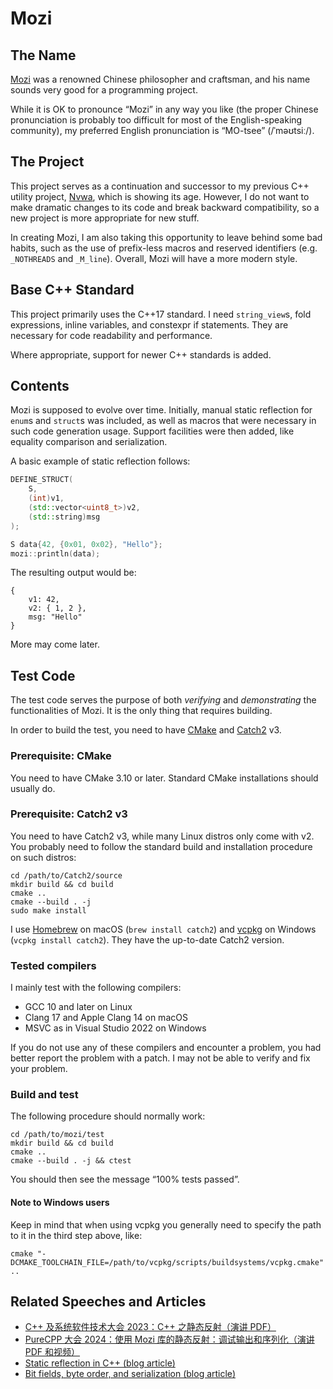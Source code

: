 Mozi
====

The Name
--------

[Mozi][lnk_mozi] was a renowned Chinese philosopher and craftsman, and
his name sounds very good for a programming project.

While it is OK to pronounce “Mozi” in any way you like (the proper
Chinese pronunciation is probably too difficult for most of the
English-speaking community), my preferred English pronunciation is
“MO-tsee” (/ˈməʊtsiː/).


The Project
-----------

This project serves as a continuation and successor to my previous C++
utility project, [Nvwa][lnk_nvwa], which is showing its age.  However, I
do not want to make dramatic changes to its code and break backward
compatibility, so a new project is more appropriate for new stuff.

In creating Mozi, I am also taking this opportunity to leave behind some
bad habits, such as the use of prefix-less macros and reserved
identifiers (e.g. `_NOTHREADS` and `_M_line`).  Overall, Mozi will have
a more modern style.


Base C++ Standard
-----------------

This project primarily uses the C++17 standard.  I need `string_view`s,
fold expressions, inline variables, and constexpr if statements.  They
are necessary for code readability and performance.

Where appropriate, support for newer C++ standards is added.


Contents
--------

Mozi is supposed to evolve over time.  Initially, manual static
reflection for `enum`s and `struct`s was included, as well as macros
that were necessary in such code generation usage.  Support facilities
were then added, like equality comparison and serialization.

A basic example of static reflection follows:

```cpp
DEFINE_STRUCT(
    S,
    (int)v1,
    (std::vector<uint8_t>)v2,
    (std::string)msg
);

S data{42, {0x01, 0x02}, "Hello"};
mozi::println(data);
```

The resulting output would be:

```
{
    v1: 42,
    v2: { 1, 2 },
    msg: "Hello"
}
```

More may come later.


Test Code
---------

The test code serves the purpose of both *verifying* and *demonstrating*
the functionalities of Mozi.  It is the only thing that requires
building.

In order to build the test, you need to have [CMake][lnk_cmake] and
[Catch2][lnk_catch2] v3.

### Prerequisite: CMake

You need to have CMake 3.10 or later.  Standard CMake installations
should usually do.

### Prerequisite: Catch2 v3

You need to have Catch2 v3, while many Linux distros only come with v2.
You probably need to follow the standard build and installation
procedure on such distros:

```
cd /path/to/Catch2/source
mkdir build && cd build
cmake ..
cmake --build . -j
sudo make install
```

I use [Homebrew][lnk_brew] on macOS (`brew install catch2`) and
[vcpkg][lnk_vcpkg] on Windows (`vcpkg install catch2`).  They have the
up-to-date Catch2 version.

### Tested compilers

I mainly test with the following compilers:

- GCC 10 and later on Linux
- Clang 17 and Apple Clang 14 on macOS
- MSVC as in Visual Studio 2022 on Windows

If you do not use any of these compilers and encounter a problem, you
had better report the problem with a patch.  I may not be able to verify
and fix your problem.

### Build and test

The following procedure should normally work:

```
cd /path/to/mozi/test
mkdir build && cd build
cmake ..
cmake --build . -j && ctest
```

You should then see the message “100% tests passed”.

#### Note to Windows users

Keep in mind that when using vcpkg you generally need to specify the
path to it in the third step above, like:

```
cmake "-DCMAKE_TOOLCHAIN_FILE=/path/to/vcpkg/scripts/buildsystems/vcpkg.cmake" ..
```


Related Speeches and Articles
-----------------------------

- [C++ 及系统软件技术大会 2023：C++ 之静态反射（演讲 PDF）](https://github.com/adah1972/cpp_summit_2023/)
- [PureCPP 大会 2024：使用 Mozi 库的静态反射：调试输出和序列化（演讲 PDF 和视频）](http://purecpp.cn/detail?id=2457)
- [Static reflection in C++ (blog article)](https://yongweiwu.wordpress.com/2024/12/28/static-reflection-in-cxx/)
- [Bit fields, byte order, and serialization (blog article)](https://yongweiwu.wordpress.com/2025/02/21/bit-fields-byte-order-and-serialization/)


[lnk_brew]:   https://brew.sh/
[lnk_catch2]: https://github.com/catchorg/Catch2
[lnk_cmake]:  https://cmake.org/
[lnk_mozi]:   https://en.wikipedia.org/wiki/Mozi
[lnk_nvwa]:   https://github.com/adah1972/nvwa
[lnk_vcpkg]:  https://github.com/microsoft/vcpkg


<!--
vim:autoindent:expandtab:formatoptions=tcqlm:textwidth=72:
-->
